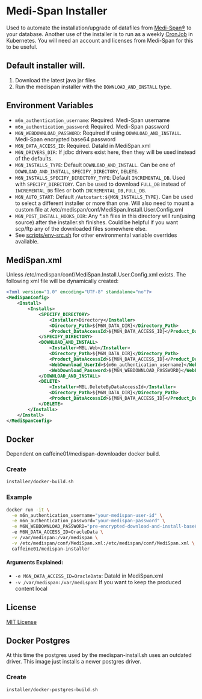 # Medi-Span Installer

Used to automate the installation/upgrade of datafiles from [Medi-Span®](https://www.wolterskluwer.com/en/solutions/medi-span) to your database.
Another use of the installer is to run as a weekly [CronJob](helm/cronjob/README.md) in Kubernetes. You will need an account and licenses from Medi-Span for this to be useful.

## Default installer will.
1. Download the latest java jar files
1. Run the medispan installer with the `DOWNLOAD_AND_INSTALL` type.
## Environment Variables
- `m6n_authentication_username`: Required. Medi-Span username
- `m6n_authentication_password`: Required. Medi-Span password
- `M6N_WEBDOWNLOAD_PASSWORD`: Required if using `DOWNLOAD_AND_INSTALL`. Medi-Span encrypted base64 password
- `M6N_DATA_ACCESS_ID`: Required. DataId in MediSpan.xml
- `M6N_DRIVERS_DIR`: If jdbc drivers exist here, then they will be used instead of the defaults.
- `M6N_INSTALLS_TYPE`: Default `DOWNLOAD_AND_INSTALL`.  Can be one of `DOWNLOAD_AND_INSTALL`, `SPECIFY_DIRECTORY`, `DELETE`.
- `M6N_INSTALLS_SPECIFY_DIRECTORY_TYPE`: Default `INCREMENTAL_DB`. Used with `SPECIFY_DIRECTORY`. Can be used to download `FULL_DB` instead of `INCREMENTAL_DB` files or both `INCREMENTAL_DB,FULL_DB`.
- `M6N_AUTO_START`: Default `/Autostart:${M6N_INSTALLS_TYPE}`. Can be used to select a different installer or more than one.  Will also need to mount a custom file at /etc/medispan/conf/MediSpan.Install.User.Config.xml
- `M6N_POST_INSTALL_HOOKS_DIR`: Any *.sh files in this directory will run(using source) after the installer.sh finishes. Could be helpful if you want scp/ftp any of the downloaded files somewhere else.
- See [scripts/env-src.sh](scripts/env-src.sh) for other environmental variable overrides available.

## MediSpan.xml
Unless /etc/medispan/conf/MediSpan.Install.User.Config.xml exists. The following xml file will be dynamically created:
```xml
<?xml version="1.0" encoding="UTF-8" standalone="no"?>
<MediSpanConfig>
    <Install>
        <Installs>
            <SPECIFY_DIRECTORY>
                <Installer>Directory</Installer>
                <Directory_Path>${M6N_DATA_DIR}</Directory_Path>
                <Product_DataAccessId>${M6N_DATA_ACCESS_ID}</Product_DataAccessId>
            </SPECIFY_DIRECTORY>
            <DOWNLOAD_AND_INSTALL>
                <Installer>MBL.Web</Installer>
                <Directory_Path>${M6N_DATA_DIR}</Directory_Path>
                <Product_DataAccessId>${M6N_DATA_ACCESS_ID}</Product_DataAccessId>
                <WebDownload_UserId>${m6n_authentication_username}</WebDownload_UserId>
                <WebDownload_Password>${M6N_WEBDOWNLOAD_PASSWORD}</WebDownload_Password>
            </DOWNLOAD_AND_INSTALL>
            <DELETE>
                <Installer>MBL.DeleteByDataAccessId</Installer>
                <Directory_Path>${M6N_DATA_DIR}</Directory_Path>
                <Product_DataAccessId>${M6N_DATA_ACCESS_ID}</Product_DataAccessId>
            </DELETE>
        </Installs>
    </Install>
</MediSpanConfig>
```

## Docker

Dependent on caffeine01/medispan-downloader docker build.

### Create
```bash
installer/docker-build.sh
```

### Example
```bash
docker run -it \
  -e m6n_authentication_username="your-medispan-user-id" \
  -e m6n_authentication_password="your-medispan-password" \
  -e M6N_WEBDOWNLOAD_PASSWORD="pre-encrypted-download-and-install-base64-password"
  -e M6N_DATA_ACCESS_ID=OracleData \
  -v /var/medispan:/var/medispan \
  -v /etc/medispan/conf/MediSpan.xml:/etc/medispan/conf/MediSpan.xml \
  caffeine01/medispan-installer
```

#### Arguments Explained:
- `-e M6N_DATA_ACCESS_ID=OracleData`: DataId in MediSpan.xml
- `-v /var/medispan:/var/medispan`: If you want to keep the produced content local

## License
[MIT License](LICENSE)

## Docker Postgres

At this time the postgres used by the medispan-install.sh uses an outdated driver.
This image just installs a newer postgres driver.

### Create
```bash
installer/docker-postgres-build.sh
```

